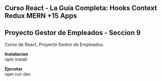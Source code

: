 ## Curso React - La Guía Completa: Hooks Context Redux MERN +15 Apps  

## Proyecto Gestor de Empleados - Seccion 9  

Curso de React, Proyecto Gestor de Empleados.  

**Instalacion**  
npm install  

**Ejecutar**  
npm run dev